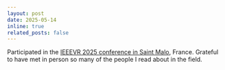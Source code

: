 ```yaml
---
layout: post
date: 2025-05-14
inline: true
related_posts: false
---
```


Participated in the [IEEEVR 2025 conference in Saint Malo](https://ieeevr.org/2025/), France. Grateful to have met in person so many of the people I read about in the field.